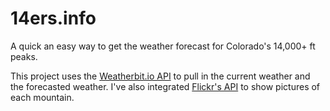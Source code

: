 # 14ers.info

A quick an easy way to get the weather forecast for Colorado's 14,000+ ft peaks.

This project uses the [Weatherbit.io API](https://www.weatherbit.io/api) to pull in the current weather and the forecasted weather. I've also integrated [Flickr's API](https://www.flickr.com/services/api/) to show pictures of each mountain.
